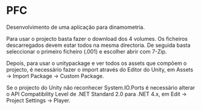 # PFC
Desenvolvimento de uma aplicação para dinamometria.

Para usar o projecto basta fazer o download dos 4 volumes. Os ficheiros descarregados devem estar todos na mesma directoria. De seguida basta seleccionar o primeiro ficheiro (.001) e escolher abrir com 7-Zip.

Depois, para usar o unitypackage e ver todos os assets que compõem o projecto, é necessário fazer o import através do Editor do Unity, em Assets -> Import Package -> Custom Package.

Se o projecto do Unity não reconhecer System.IO.Ports é necessário alterar o API Compatibility Level de .NET Standard 2.0 para .NET 4.x, em Edit -> Project Settings -> Player.
